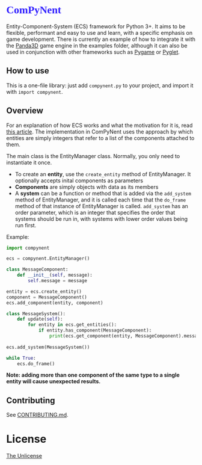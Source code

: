 <h1 style="color:#3423ff; font-family:cursive">
    ComPyNent
</h1>

Entity-Component-System (ECS) framework for Python 3+. It aims to be flexible, performant and easy to use and learn, with a specific
emphasis on game development. There is currently an example of how to integrate it with the [Panda3D](https://panda3d.org) game engine in the examples folder, although it can also be used in conjunction with other frameworks such as [Pygame](https://pygame.org) or [Pyglet](https://bitbucket.org/pyglet/pyglet/wiki/Home).

## How to use
This is a one-file library: just add `compynent.py` to your project, and import it with `import compynent`.

## Overview
For an explanation of how ECS works and what the motivation for it is, read [this article](https://www.gamedev.net/articles/programming/general-and-gameplay-programming/understanding-component-entity-systems-r3013/).
The implementation in ComPyNent uses the approach by which entities are simply integers that refer to a list of the components
attached to them.

The main class is the EntityManager class. Normally, you only need to instantiate it once.

- To create an __entity__, use the `create_entity` method of EntityManager. It optionally accepts inital components as parameters
- __Components__ are simply objects with data as its members
- A __system__ can be a function or method that is added via the `add_system` method of EntityManager, and it is called each time that the `do_frame` method of that instance of EntityManager is called. `add_system` has an order parameter, which is an integer that specifies the order that systems should be run in, with systems with lower order values being run first.

Example:
```python
import compynent

ecs = compynent.EntityManager()

class MessageComponent:
    def __init__(self, message):
        self.message = message

entity = ecs.create_entity()
component = MessageComponent()
ecs.add_component(entity, component)

class MessageSystem():
    def update(self):
        for entity in ecs.get_entities():
            if entity.has_component(MessageComponent):
                print(ecs.get_component(entity, MessageComponent).message)
            
ecs.add_system(MessageSystem())

while True:
    ecs.do_frame()
```
__Note: adding more than one component of the same type to a single entity will cause unexpected results.__
## Contributing
See [CONTRIBUTING.md](https://github.com/typewriter1/ComPyNent/blob/master/CONTRIBUTING.md).

# License
[The Unlicense](https://unlicense.org/)
